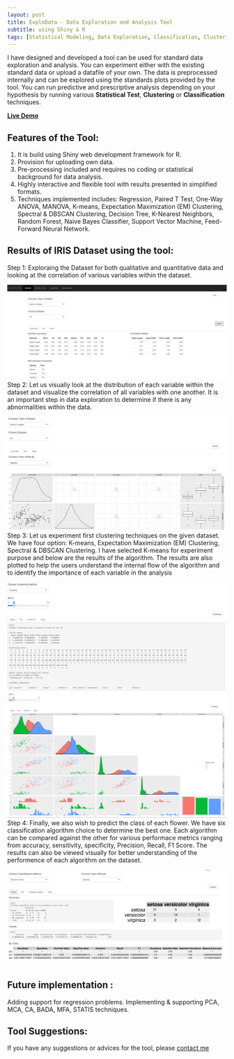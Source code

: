 ```yaml
---
layout: post
title: ExploData - Data Exploration and Analysis Tool
subtitle: using Shiny & R
tags: [Statistical Modeling, Data Exploration, Classification, Clustering, R, Shiny, Data Analysis, App Development]
---
```


I have designed and developed a tool can be used for standard data exploration and analysis. You can experiment either with the existing standard data or upload a datafile of your own. The data is preprocessed internally and can be explored using the standards plots provided by the tool. You can run predictive and prescriptive analysis depending on your hypothesis by running various **Statistical Test**, **Clustering** or **Classification** techniques. 

[**Live Demo**](https://srutijain.shinyapps.io/explodata/)

## Features of the Tool:
1. It is build using Shiny web development framework for R.
2. Provision for uploading own data.
3. Pre-processing included and requires no coding or statistical background for data analysis. 
4. Highly interactive and flexible tool with results presented in simplified formats.
5. Techniques implemented includes: Regression, Paired T Test, One-Way ANOVA, MANOVA, K-means, Expectation Maximization (EM) Clustering, Spectral & DBSCAN Clustering, Decision Tree, K-Nearest Neighbors, Random Forest, Naive Bayes Classifier, Support Vector Machine, Feed-Forward Neural Network. 

## Results of IRIS Dataset using the tool: 
Step 1: Exploraing the Dataset for both qualitative and quantitative data and looking at the correlation of various variables within the dataset.

![png](/img/Tool2.png)
Step 2: Let us visually look at the distribution of each variable within the dataset and visualize the correlation of all variables with one another. It is an important step in data exploration to determine if there is any abnormalities within the data. 

![png](/img/Tool1.png)
Step 3: Let us experiment first clustering techniques on the given dataset. We have four option: K-means, Expectation Maximization (EM) Clustering, Spectral & DBSCAN Clustering. I have selected K-means for experiment purpose and below are the results of the algorithm. The results are also plotted to help the users understand the internal flow of the algorithm and to identify the importance of each variable in the analysis

![png](/img/Tool3.png)
![png](/img/Tool4.png)
Step 4: Finally, we also wish to predict the class of each flower. We have six classification algorithm choice to determine the best one. Each algorithm can be compared against the other for various performace metrics ranging from accuracy, sensitivity, specificity, Precision, Recall, F1 Score. The results can also be viewed visually for better understanding of the performence of each algorithm on the dataset. 

![png](/img/Tool5.png)

## Future implementation : 

Adding support for regression problems. Implementing & supporting PCA, MCA, CA, BADA, MFA, STATIS techniques. 

## Tool Suggestions: 
If you have any suggestions or advices for the tool, please [contact me](http://srutisj.in/contact/)
